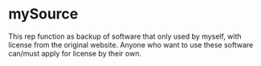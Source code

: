 # mySource

This rep function as backup of software that only used by myself, with license from the original website. Anyone who want to use these software can/must apply for license by their own.
